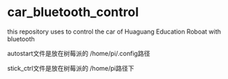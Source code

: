 # car_bluetooth_control
this repository uses to control the car of Huaguang Education Roboat with bluetooth

autostart文件是放在树莓派的   /home/pi/.config路径

stick_ctrl文件是放在树莓派的   /home/pi路径下
